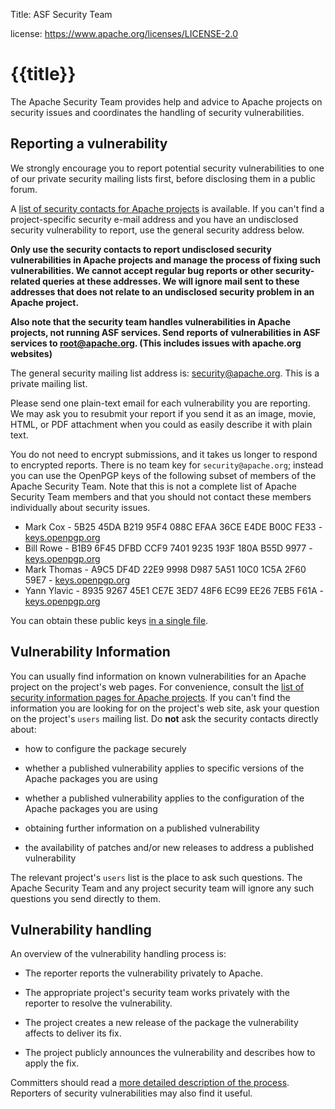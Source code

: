 Title: ASF Security Team

license: https://www.apache.org/licenses/LICENSE-2.0

# {{title}}

The Apache Security Team provides help and advice to Apache
projects on security issues and coordinates the handling of
security vulnerabilities. 

## Reporting a vulnerability

We strongly encourage you to report potential security vulnerabilities to one of
our private security mailing lists first, before disclosing them in a
public forum.

A [list of security contacts for Apache projects](projects.html) is
available. If you can't find a project-specific security e-mail address and
you have an undisclosed security vulnerability to report, use
the general security address below.

**Only use the security contacts to report undisclosed security vulnerabilities in Apache projects and
manage the process of fixing such vulnerabilities. We cannot accept
regular bug reports or other security-related queries at these addresses.
We will ignore mail sent to these addresses that does not relate to an undisclosed
security problem in an Apache project.** 

**Also note that the security team handles vulnerabilities in Apache projects,
not running ASF services. Send reports of vulnerabilities in ASF
services to root@apache.org. (This includes issues with apache.org websites)**

The general security mailing list address is:
[security@apache.org](mailto:security@apache.org). This is a private
mailing list.

Please send one plain-text email for each vulnerability you are reporting.  We may
ask you to resubmit your report if you send it as an image, movie, HTML, or
PDF attachment when you could as easily describe it with plain text.

You do not need to encrypt submissions, and it takes us longer to respond to encrypted reports.  There is no team key for `security@apache.org`;
instead you can use the OpenPGP keys of the
following subset of members of the Apache Security Team.
Note that this is
not a complete list of Apache Security Team members and that you should not
contact these members individually about security issues.

- Mark Cox - 5B25 45DA B219 95F4 088C  EFAA 36CE E4DE B00C FE33 -
[keys.openpgp.org](https://keys.openpgp.org/search?q=5B2545DAB21995F4088CEFAA36CEE4DEB00CFE33) 
- Bill Rowe - B1B9 6F45 DFBD CCF9 7401 9235 193F 180A B55D 9977 -
[keys.openpgp.org](https://keys.openpgp.org/search?q=B1B96F45DFBDCCF974019235193F180AB55D9977) 
- Mark Thomas - A9C5 DF4D 22E9 9998 D987 5A51 10C0 1C5A 2F60 59E7 -
[keys.openpgp.org](https://keys.openpgp.org/search?q=A9C5DF4D22E99998D9875A5110C01C5A2F6059E7) 
- Yann Ylavic - 8935 9267 45E1 CE7E 3ED7  48F6 EC99 EE26 7EB5 F61A -
[keys.openpgp.org](https://keys.openpgp.org/search?q=8935926745E1CE7E3ED748F6EC99EE267EB5F61A) 

You can obtain these public keys [in a single file](KEYS.txt).

## Vulnerability Information

You can usually find information on known vulnerabilities for an Apache project on the project's web pages. For convenience, consult the [list of
security information pages for Apache projects](projects.html). If you can't find the information you are looking for on the
project's web site, ask your question on the project's `users` mailing list. Do **not** ask the security contacts directly about:

- how to configure the package securely

- whether a published vulnerability applies to specific versions of the Apache
packages you are using

- whether a published vulnerability applies to the configuration of the Apache
packages you are using

- obtaining further information on a published vulnerability

- the availability of patches and/or new releases to address a published
vulnerability

The relevant project's `users` list is the place to ask such questions. The Apache Security Team and any project security
team will ignore any such questions you send directly to them.

## Vulnerability handling

An overview of the vulnerability handling process is:

- The reporter reports the vulnerability privately to Apache.

- The appropriate project's security team works privately with the reporter
to resolve the vulnerability.

- The project creates a new release of the package the vulnerability affects to deliver its fix.

- The project publicly announces the vulnerability and describes how to apply the fix.

Committers should read a [more detailed description of the process](committers.html). Reporters of security vulnerabilities may also find
it useful.
